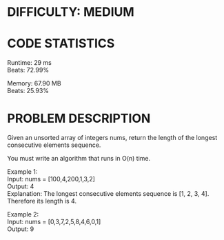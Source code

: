 # DIFFICULTY: MEDIUM

# CODE STATISTICS <br />
Runtime: 29 ms <br />
Beats: 72.99%

Memory: 67.90 MB <br />
Beats: 25.93%

# PROBLEM DESCRIPTION

Given an unsorted array of integers nums, return the length of the longest consecutive elements sequence.

You must write an algorithm that runs in O(n) time.

Example 1: <br />
Input: nums = [100,4,200,1,3,2] <br />
Output: 4 <br />
Explanation: The longest consecutive elements sequence is [1, 2, 3, 4]. Therefore its length is 4. 

Example 2: <br />
Input: nums = [0,3,7,2,5,8,4,6,0,1] <br />
Output: 9


